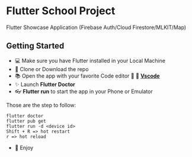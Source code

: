 # Flutter School Project

Flutter Showcase Application (Firebase Auth/Cloud Firestore/MLKIT/Map)

## Getting Started

- 💻 Make sure you have Flutter installed in your Local Machine
- 📀 Clone or Download the repo
- 📚 Open the app with your favorite Code editor 📕 💼 **[Vscode](https://code.visualstudio.com/)**
- ✨ Launch **Flutter Doctor**
- 👓 **Flutter run** to start the app in your Phone or Emulator

Those are the step to follow:

```
flutter doctor
flutter pub get
flutter run -d <device id>
Shift + R => hot restart
r => hot reload
```

- 🎈 Enjoy
